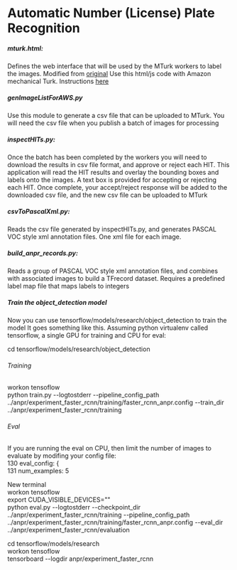 Automatic Number (License) Plate Recognition
============================================

##### mturk.html:
Defines the web interface that will be used by the MTurk workers to label the images.
Modified from [original](https://github.com/kyamagu/bbox-annotator)
Use this html/js code with Amazon mechanical Turk. Instructions [here](https://blog.mturk.com/tutorial-annotating-images-with-bounding-boxes-using-amazon-mechanical-turk-42ab71e5068a)

##### genImageListForAWS.py
Use this module to generate a csv file that can be uploaded to MTurk. You will need the csv file when you
publish a batch of images for processing

##### inspectHITs.py:
Once the batch has been completed by the workers you will need to download the results in csv file format,
and approve or reject each HIT. This application will read the HIT results and overlay the bounding boxes
and labels onto the images. A text box is provided for accepting or rejecting each HIT. Once complete, your
accept/reject response will be added to the downloaded csv file, and the new csv file can be uploaded to MTurk
 
##### csvToPascalXml.py:
Reads the csv file generated by inspectHITs.py, and generates PASCAL VOC style xml annotation files. 
One xml file for each image.

##### build_anpr_records.py:
Reads a group of PASCAL VOC style xml annotation files, and combines with associated images to build a 
TFrecord dataset. Requires a predefined label map file that maps labels to integers

##### Train the object_detection model
Now you can use tensorflow/models/research/object_detection to train the model
It goes something like this. Assuming python virtualenv called tensorflow, 
a single GPU for training and CPU for eval:

cd tensorflow/models/research/object_detection

###### Training
workon tensoflow  
python train.py --logtostderr --pipeline_config_path ../anpr/experiment_faster_rcnn/training/faster_rcnn_anpr.config --train_dir ../anpr/experiment_faster_rcnn/training  

###### Eval
If you are running the eval on CPU, then limit the number of images to evaluate by modifing your config file:  
130 eval_config: {  
131 num_examples: 5  

New terminal  
workon tensoflow  
export CUDA_VISIBLE_DEVICES=""  
python eval.py --logtostderr --checkpoint_dir ../anpr/experiment_faster_rcnn/training --pipeline_config_path ../anpr/experiment_faster_rcnn/training/faster_rcnn_anpr.config --eval_dir ../anpr/experiment_faster_rcnn/evaluation  

cd tensorflow/models/research  
workon tensoflow  
tensorboard --logdir anpr/experiment_faster_rcnn  
